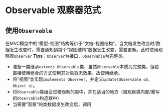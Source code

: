 # Observable 观察器范式
## 使用`Observable`
在MVC模型中的“模型-视图”结构等价于“文档-视图结构”，当文档发生改变时/数据发生改变时，需要通知到每个“视图结构”数据发生改变，需要更新。此时使用观察器`Observer`
**Tips**：`Observer`为接口，`Observable`为完整类。

- 准备一类继承`extends Observable`类，虽然`Observable`本质为完整类，但若直接使用组合的方式使用其对象将无效果，故使用继承。
- 将”视图“类实现`implements Observer`，并定义`update(Observable ob, Object o)`。
- 将`Observable`类组合进被观察的类中，并在适当的地方（被观察类内部/重写的`Observable`构造器中）
- 当需要”观察“的类数据发生改变后，调用